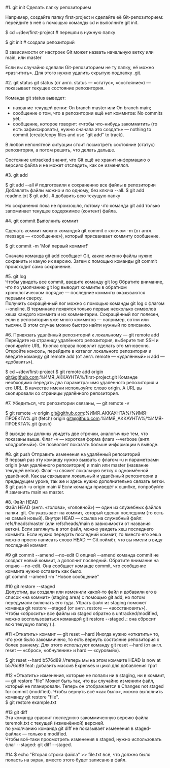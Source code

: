 #1. git init Сделать папку репозиторием

Например, создайте папку first-project и сделайте её Git-репозиторием: перейдите в неё с помощью команды cd и выполните git init.

$ cd ~/dev/first-project # перешли в нужную папку

$ git init # создали репозиторий

В зависимости от настроек Git может назвать начальную ветку или main, или master

Если вы случайно сделали Git-репозиторием не ту папку, её можно «разгитить». Для этого нужно удалить скрытую подпапку .git.

#2. git status
git status (от англ. status — «статус», «состояние») — показывает текущее состояние репозитория.

Команда git status выведет:
- название текущей ветки: On branch master или On branch main;
- сообщение о том, что в репозитории ещё нет коммитов: No commits yet;
- сообщение, которое говорит: «чтобы что-нибудь закоммитить (то есть зафиксировать), нужно сначала это создать» — nothing to commit (create/copy files and use "git add" to track).

В любой непонятной ситуации стоит посмотреть состояние (статус) репозитория, а потом решить, что делать дальше.

Состояние untracked значит, что Git ещё не хранит информацию о версиях файла и не может отследить, как он изменялся.

#3. git add

$ git add --all # подготовили к сохранению все файлы в репозитории
Добавлять файлы можно и по одному, без ключа --all.
$ git add readme.txt
$ git add . # добавить всю текущую папку

Но сохранения пока не произошло, потому что команда git add только запоминает текущее содержимое (контент) файла.

#4. git commit Выполнить коммит    

Сделать коммит можно командой git commit c ключом -m (от англ. message — «сообщение»), который присваивает коммиту сообщение.

$ git commit -m 'Мой первый коммит!' 

Сначала команда git add сообщает Git, какие именно файлы нужно сохранить и какую их версию. Затем с помощью команды git commit происходит само сохранение.

#5. git log  
Чтобы увидеть все commit, введите команду git log
Обратите внимание, что по умолчанию git log выводит коммиты в обратном хронологическом порядке — последние коммиты оказываются первыми сверху.  
Получить сокращённый лог можно с помощью команды git log с флагом --oneline. В терминале появятся только первые несколько символов хеша каждого коммита и их комментарии.
Сокращённый лог полезен, если в репозитории уже много коммитов — например, сотни или тысячи. В этом случае можно быстро найти нужный по описанию.

#6. Привязать удалённый репозиторий к локальному — git remote add  
Перейдите на страницу удалённого репозитория, выберите тип SSH и скопируйте URL. Кнопка справа позволит сделать это мгновенно.
Откройте консоль, перейдите в каталог локального репозитория и введите команду git remote add (от англ. remote — «удалённый» и add — «добавить»).

$ cd ~/dev/first-project
$ git remote add origin git@github.com:%ИМЯ_АККАУНТА%/first-project.git 
Команде необходимо передать два параметра: имя удалённого репозитория и его URL. В качестве имени используйте слово origin. А URL вы скопировали со страницы удалённого репозитория.

#7. Убедиться, что репозитории связаны, — git remote -v  

$ git remote -v
origin    git@github.com:%ИМЯ_АККАУНТА%/%ИМЯ-ПРОЕКТА%.git (fetch)
origin    git@github.com:%ИМЯ_АККАУНТА%/%ИМЯ-ПРОЕКТА%.git (push) 

В выводе вы должны увидеть две строчки, аналогичные тем, что показаны выше.
Флаг -v — короткая форма флага --verbose (англ. «подробный»). Он позволяет показать больше информации в выводе.

#8. git push Отправить изменения на удалённый репозиторий  
В первый раз эту команду нужно вызвать с флагом -u и параметрами origin (имя удалённого репозитория) и main или master (название текущей ветки). Флаг -u свяжет локальную ветку с одноимённой удалённой. Как вы связывали локальный и удалённый репозитории в предыдущем уроке, так же и здесь нужно дополнительно связать ветки.
$ git push -u origin main # Если команда приведёт к ошибке, попробуйте 
                          # заменить main на master.

#8. Файл HEAD  
Файл HEAD (англ. «голова», «головной») — один из служебных файлов папки .git. Он указывает на коммит, который сделан последним (то есть на самый новый).
Внутри HEAD — ссылка на служебный файл: refs/heads/master (или refs/heads/main в зависимости от названия ветки). Если заглянуть в этот файл, можно увидеть хеш последнего коммита.
Если нужно передать последний коммит, то вместо его хеша можно просто написать слово HEAD — Git поймёт, что вы имели в виду последний коммит.

#9 git commit --amend --no-edit
С опцией --amend команда commit не создаст новый коммит, а дополнит последний. Обратите внимание на опцию --no-edit. Она сообщает команде commit, что сообщение коммита нужно оставить как было.  
git commit --amend -m "Новое сообщение"

#10 git restore --staged <file>  
Допустим, вы создали или изменили какой-то файл и добавили его в список «на коммит» (staging area) с помощью git add, но потом передумали включать его туда. Убрать файл из staging поможет команда git restore --staged <file> (от англ. restore — «восстановить»).  
Чтобы «сбросить» все файлы из staged обратно в untracked/modified, можно воспользоваться командой git restore --staged .: она сбросит всю текущую папку (.).

#11 «Откатить» коммит — git reset --hard <commit hash>
Иногда нужно «откатить» то, что уже было закоммичено, то есть вернуть состояние репозитория к более раннему. Для этого используют команду git reset --hard <commit hash> (от англ. reset  — «сброс», «обнуление» и hard — «суровый»).

$ git reset --hard b576d89
//теперь мы на этом коммите
HEAD is now at b576d89 feat: добавить массив Expenses и цикл для добавления трат   

#12 «Откатить» изменения, которые не попали ни в staging, ни в коммит, — git restore "file"
Может быть так, что вы случайно изменили файл, который не планировали. Теперь он отображается в Changes not staged for commit (modified). Чтобы вернуть всё «как было», можно выполнить команду git restore "file".  
$ git restore example.txt  

#13 git diff  
Эта команда сравнит последнюю закоммиченную версию файла teremok.txt с текущей (изменённой) версией.  
 по умолчанию команда git diff не показывает изменения в staged-файлах — только в modified.  
Чтобы всё-таки просмотреть изменения в staged, нужно использовать флаг --staged: git diff --staged.

#14 $ echo "Вторая строка файла" >> file.txt всё, что должно было попасть на экран, вместо этого будет записано в файл.  

